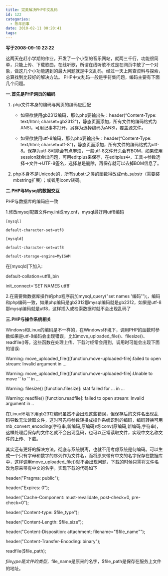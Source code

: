 ```yaml
---
title: 完美解决PHP中文乱码
id: 122
categories:
  - 陈年旧事
date: 2010-02-11 00:20:41
tags:
---
```


**写于2008-09-10 22:22**

这两天在赶小学期的作业，开发了一个小型的音乐网站，就两三千行，功能很简单，只能上传、下载歌曲，在线听歌，所谓在线听歌不过是在网页中放了一个对象，做这几个小功能遇到的最大问题就是中文乱码，经过一天上网查资料与探索，总算找到比较好的解决方法。 PHP中文乱码一般是字符集问题，编码主要有下面几个问题。

**一.首先是PHP网页的编码**

1. php文件本身的编码与网页的编码应匹配

    * 如果欲使用gb2312编码，那么php要输出头：header(&ldquo;Content-Type: text/html; charset=gb2312&quot;)，静态页面添加，所有文件的编码格式为ANSI，可用记事本打开，另存为选择编码为ANSI，覆盖源文件。

    * 如果欲使用utf-8编码，那么php要输出头：header(&ldquo;Content-Type: text/html; charset=utf-8&quot;)，静态页面添加，所有文件的编码格式为utf-8。保存为utf-8可能会有点麻烦，一般utf-8文件开头会有BOM，如果使用session就会出问题，可用editplus来保存，在editplus中，工具-&gt;参数选择-&gt;文件-&gt;UTF-8签名，选择总是删除，再保存就可以去掉BOM信息了。

2. php本身不是Unicode的，所有substr之类的函数得改成mb_substr（需要装mbstring扩展）；或者用iconv转码。

<!--more-->

**二.PHP与Mysql的数据交互**

PHP与数据库的编码应一致

1.修改mysql配置文件my.ini或my.cnf，mysql最好用utf8编码  

```
[mysql]

default-character-set=utf8

[mysqld]

default-character-set=utf8

default-storage-engine=MyISAM
```

在[mysqld]下加入:

default-collation=utf8_bin

init_connect=&#39;SET NAMES utf8&#39;


2.在需要做数据库操作的php程序前加mysql_query(&quot;set names &#39;编码&#39;&quot;);，编码和php编码一致，如果php编码是gb2312那mysql编码就是gb2312，如果是utf-8那mysql编码就是utf8，这样插入或检索数据时就不会出现乱码了

**三.PHP与操作系统相关**

Windows和Linux的编码是不一样的，在Windows环境下，调用PHP的函数时参数如果是utf-8编码会出现错误，比如move_uploaded_file()、filesize()、readfile()等，这些函数在处理上传、下载时经常会用到，调用时可能会出现下面的错误:

Warning: move_uploaded_file()[function.move-uploaded-file]:failed to open stream: Invalid argument in &hellip;

Warning: move_uploaded_file()[function.move-uploaded-file]:Unable to move &#39;&#39; to &#39;&#39; in &hellip;

Warning: filesize() [function.filesize]: stat failed for &hellip; in &hellip;

Warning: readfile() [function.readfile]: failed to open stream: Invalid argument in ..


在Linux环境下用gb2312编码虽然不会出现这些错误，但保存后的文件名出现乱码导致无法读取文件，这时可先将参数转换成操作系统识别的编码，编码转换可用mb_convert_encoding(字符串,新编码,原编码)或iconv(原编码,新编码,字符串)，这样处理后保存的文件名就不会出现乱码，也可以正常读取文件，实现中文名称文件的上传、下载。

其实还有更好的解决方法，彻底与系统脱离，也就不用考虑系统是何编码。可以生成一个只有字母和数字的序列作为文件名，而将原来带有中文的名字保存在数据库中，这样调用move_uploaded_file()就不会出现问题，下载的时候只需将文件名改为原来带有中文的名字。实现下载的代码如下


header(&quot;Pragma: public&quot;);

header(&quot;Expires: 0&quot;);

header(&quot;Cache-Component: must-revalidate, post-check=0, pre-check=0&quot;);

header(&quot;Content-type: $file_type&quot;);

header(&quot;Content-Length: $file_size&quot;);

header(&quot;Content-Disposition: attachment; filename=&quot;$file_name&quot;&quot;);

header(&quot;Content-Transfer-Encoding: binary&quot;);

readfile($file_path);

$file_type是文件的类型，$file_name是原来的名字，$file_path是保存在服务上文件的地址。
